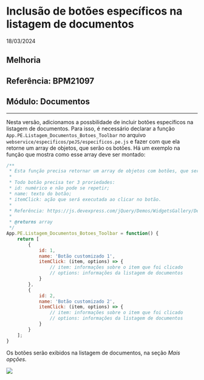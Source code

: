 # Inclusão de botões específicos na listagem de documentos
18/03/2024
## Melhoria
## Referência: BPM21097
## Módulo: Documentos
***

Nesta versão, adicionamos a possbilidade de incluir botões específicos na listagem de documentos. Para isso, é necessário declarar a função `App.PE.Listagem_Documentos_Botoes_Toolbar` no arquivo `webservice/especificos/peJS/especificos.pe.js` e fazer com que ela retorne um array de objetos, que serão os botões. Há um exemplo na função que mostra como esse array deve ser montado:

```js
/**
 * Esta função precisa retornar um array de objetos com botões, que serão incluídos na listagem de Documentos.
 * 
 * Todo botão precisa ter 3 proriedades:
 * id: numérico e não pode se repetir;
 * name: texto do botão;
 * itemClick: ação que será executada ao clicar no botão.
 * 
 * Referência: https://js.devexpress.com/jQuery/Demos/WidgetsGallery/Demo/DropDownButton/Overview/MaterialBlueLight/
 * 
 * @returns array
 */
App.PE.Listagem_Documentos_Botoes_Toolbar = function() {
    return [
        {
            id: 1,
            name: 'Botão customizado 1',
            itemClick: (item, options) => {
                // item: informações sobre o item que foi clicado
                // options: informações da listagem de documentos
            }
        },
        {
            id: 2,
            name: 'Botão customizado 2',
            itemClick: (item, options) => {
                // item: informações sobre o item que foi clicado
                // options: informações da listagem de documentos
            }
        }
    ];
}
```

Os botões serão exibidos na listagem de documentos, na seção *Mais opções*.

![]([PATH_IMG]/BPM21097_btn_mais_opcoes.png)